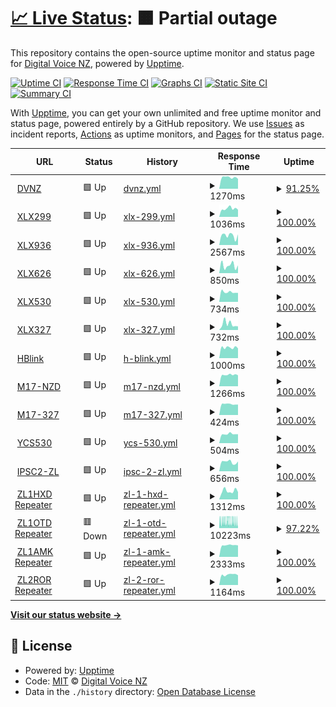 # [📈 Live Status](https://DigitalVoiceNZ.github.io/upptime): <!--live status--> **🟧 Partial outage**

This repository contains the open-source uptime monitor and status page for [Digital Voice NZ](https://dvnz.nz/), powered by [Upptime](https://github.com/upptime/upptime).

[![Uptime CI](https://github.com/DigitalVoiceNZ/upptime/workflows/Uptime%20CI/badge.svg)](https://github.com/DigitalVoiceNZ/upptime/actions?query=workflow%3A%22Uptime+CI%22)
[![Response Time CI](https://github.com/DigitalVoiceNZ/upptime/workflows/Response%20Time%20CI/badge.svg)](https://github.com/DigitalVoiceNZ/upptime/actions?query=workflow%3A%22Response+Time+CI%22)
[![Graphs CI](https://github.com/DigitalVoiceNZ/upptime/workflows/Graphs%20CI/badge.svg)](https://github.com/DigitalVoiceNZ/upptime/actions?query=workflow%3A%22Graphs+CI%22)
[![Static Site CI](https://github.com/DigitalVoiceNZ/upptime/workflows/Static%20Site%20CI/badge.svg)](https://github.com/DigitalVoiceNZ/upptime/actions?query=workflow%3A%22Static+Site+CI%22)
[![Summary CI](https://github.com/DigitalVoiceNZ/upptime/workflows/Summary%20CI/badge.svg)](https://github.com/DigitalVoiceNZ/upptime/actions?query=workflow%3A%22Summary+CI%22)

With [Upptime](https://upptime.js.org), you can get your own unlimited and free uptime monitor and status page, powered entirely by a GitHub repository. We use [Issues](https://github.com/DigitalVoiceNZ/upptime/issues) as incident reports, [Actions](https://github.com/DigitalVoiceNZ/upptime/actions) as uptime monitors, and [Pages](https://DigitalVoiceNZ.github.io/upptime) for the status page.

<!--start: status pages-->
<!-- This summary is generated by Upptime (https://github.com/upptime/upptime) -->
<!-- Do not edit this manually, your changes will be overwritten -->
<!-- prettier-ignore -->
| URL | Status | History | Response Time | Uptime |
| --- | ------ | ------- | ------------- | ------ |
| <img alt="" src="https://favicons.githubusercontent.com/dvnz.nz" height="13"> [DVNZ](https://dvnz.nz) | 🟩 Up | [dvnz.yml](https://github.com/DigitalVoiceNZ/upptime/commits/HEAD/history/dvnz.yml) | <details><summary><img alt="Response time graph" src="./graphs/dvnz/response-time-week.png" height="20"> 1270ms</summary><br><a href="https://status.dvnz.nz/history/dvnz"><img alt="Response time 1332" src="https://img.shields.io/endpoint?url=https%3A%2F%2Fraw.githubusercontent.com%2FDigitalVoiceNZ%2Fupptime%2FHEAD%2Fapi%2Fdvnz%2Fresponse-time.json"></a><br><a href="https://status.dvnz.nz/history/dvnz"><img alt="24-hour response time 1336" src="https://img.shields.io/endpoint?url=https%3A%2F%2Fraw.githubusercontent.com%2FDigitalVoiceNZ%2Fupptime%2FHEAD%2Fapi%2Fdvnz%2Fresponse-time-day.json"></a><br><a href="https://status.dvnz.nz/history/dvnz"><img alt="7-day response time 1270" src="https://img.shields.io/endpoint?url=https%3A%2F%2Fraw.githubusercontent.com%2FDigitalVoiceNZ%2Fupptime%2FHEAD%2Fapi%2Fdvnz%2Fresponse-time-week.json"></a><br><a href="https://status.dvnz.nz/history/dvnz"><img alt="30-day response time 1308" src="https://img.shields.io/endpoint?url=https%3A%2F%2Fraw.githubusercontent.com%2FDigitalVoiceNZ%2Fupptime%2FHEAD%2Fapi%2Fdvnz%2Fresponse-time-month.json"></a><br><a href="https://status.dvnz.nz/history/dvnz"><img alt="1-year response time 1317" src="https://img.shields.io/endpoint?url=https%3A%2F%2Fraw.githubusercontent.com%2FDigitalVoiceNZ%2Fupptime%2FHEAD%2Fapi%2Fdvnz%2Fresponse-time-year.json"></a></details> | <details><summary><a href="https://status.dvnz.nz/history/dvnz">91.25%</a></summary><a href="https://status.dvnz.nz/history/dvnz"><img alt="All-time uptime 93.51%" src="https://img.shields.io/endpoint?url=https%3A%2F%2Fraw.githubusercontent.com%2FDigitalVoiceNZ%2Fupptime%2FHEAD%2Fapi%2Fdvnz%2Fuptime.json"></a><br><a href="https://status.dvnz.nz/history/dvnz"><img alt="24-hour uptime 100.00%" src="https://img.shields.io/endpoint?url=https%3A%2F%2Fraw.githubusercontent.com%2FDigitalVoiceNZ%2Fupptime%2FHEAD%2Fapi%2Fdvnz%2Fuptime-day.json"></a><br><a href="https://status.dvnz.nz/history/dvnz"><img alt="7-day uptime 91.25%" src="https://img.shields.io/endpoint?url=https%3A%2F%2Fraw.githubusercontent.com%2FDigitalVoiceNZ%2Fupptime%2FHEAD%2Fapi%2Fdvnz%2Fuptime-week.json"></a><br><a href="https://status.dvnz.nz/history/dvnz"><img alt="30-day uptime 76.82%" src="https://img.shields.io/endpoint?url=https%3A%2F%2Fraw.githubusercontent.com%2FDigitalVoiceNZ%2Fupptime%2FHEAD%2Fapi%2Fdvnz%2Fuptime-month.json"></a><br><a href="https://status.dvnz.nz/history/dvnz"><img alt="1-year uptime 91.44%" src="https://img.shields.io/endpoint?url=https%3A%2F%2Fraw.githubusercontent.com%2FDigitalVoiceNZ%2Fupptime%2FHEAD%2Fapi%2Fdvnz%2Fuptime-year.json"></a></details>
| <img alt="" src="https://favicons.githubusercontent.com/xlx299.nz" height="13"> [XLX299](https://xlx299.nz) | 🟩 Up | [xlx-299.yml](https://github.com/DigitalVoiceNZ/upptime/commits/HEAD/history/xlx-299.yml) | <details><summary><img alt="Response time graph" src="./graphs/xlx-299/response-time-week.png" height="20"> 1036ms</summary><br><a href="https://status.dvnz.nz/history/xlx-299"><img alt="Response time 1785" src="https://img.shields.io/endpoint?url=https%3A%2F%2Fraw.githubusercontent.com%2FDigitalVoiceNZ%2Fupptime%2FHEAD%2Fapi%2Fxlx-299%2Fresponse-time.json"></a><br><a href="https://status.dvnz.nz/history/xlx-299"><img alt="24-hour response time 910" src="https://img.shields.io/endpoint?url=https%3A%2F%2Fraw.githubusercontent.com%2FDigitalVoiceNZ%2Fupptime%2FHEAD%2Fapi%2Fxlx-299%2Fresponse-time-day.json"></a><br><a href="https://status.dvnz.nz/history/xlx-299"><img alt="7-day response time 1036" src="https://img.shields.io/endpoint?url=https%3A%2F%2Fraw.githubusercontent.com%2FDigitalVoiceNZ%2Fupptime%2FHEAD%2Fapi%2Fxlx-299%2Fresponse-time-week.json"></a><br><a href="https://status.dvnz.nz/history/xlx-299"><img alt="30-day response time 1643" src="https://img.shields.io/endpoint?url=https%3A%2F%2Fraw.githubusercontent.com%2FDigitalVoiceNZ%2Fupptime%2FHEAD%2Fapi%2Fxlx-299%2Fresponse-time-month.json"></a><br><a href="https://status.dvnz.nz/history/xlx-299"><img alt="1-year response time 1750" src="https://img.shields.io/endpoint?url=https%3A%2F%2Fraw.githubusercontent.com%2FDigitalVoiceNZ%2Fupptime%2FHEAD%2Fapi%2Fxlx-299%2Fresponse-time-year.json"></a></details> | <details><summary><a href="https://status.dvnz.nz/history/xlx-299">100.00%</a></summary><a href="https://status.dvnz.nz/history/xlx-299"><img alt="All-time uptime 99.72%" src="https://img.shields.io/endpoint?url=https%3A%2F%2Fraw.githubusercontent.com%2FDigitalVoiceNZ%2Fupptime%2FHEAD%2Fapi%2Fxlx-299%2Fuptime.json"></a><br><a href="https://status.dvnz.nz/history/xlx-299"><img alt="24-hour uptime 100.00%" src="https://img.shields.io/endpoint?url=https%3A%2F%2Fraw.githubusercontent.com%2FDigitalVoiceNZ%2Fupptime%2FHEAD%2Fapi%2Fxlx-299%2Fuptime-day.json"></a><br><a href="https://status.dvnz.nz/history/xlx-299"><img alt="7-day uptime 100.00%" src="https://img.shields.io/endpoint?url=https%3A%2F%2Fraw.githubusercontent.com%2FDigitalVoiceNZ%2Fupptime%2FHEAD%2Fapi%2Fxlx-299%2Fuptime-week.json"></a><br><a href="https://status.dvnz.nz/history/xlx-299"><img alt="30-day uptime 100.00%" src="https://img.shields.io/endpoint?url=https%3A%2F%2Fraw.githubusercontent.com%2FDigitalVoiceNZ%2Fupptime%2FHEAD%2Fapi%2Fxlx-299%2Fuptime-month.json"></a><br><a href="https://status.dvnz.nz/history/xlx-299"><img alt="1-year uptime 99.79%" src="https://img.shields.io/endpoint?url=https%3A%2F%2Fraw.githubusercontent.com%2FDigitalVoiceNZ%2Fupptime%2FHEAD%2Fapi%2Fxlx-299%2Fuptime-year.json"></a></details>
| <img alt="" src="https://favicons.githubusercontent.com/xlx.dvnz.nz" height="13"> [XLX936](https://xlx.dvnz.nz) | 🟩 Up | [xlx-936.yml](https://github.com/DigitalVoiceNZ/upptime/commits/HEAD/history/xlx-936.yml) | <details><summary><img alt="Response time graph" src="./graphs/xlx-936/response-time-week.png" height="20"> 2567ms</summary><br><a href="https://status.dvnz.nz/history/xlx-936"><img alt="Response time 2104" src="https://img.shields.io/endpoint?url=https%3A%2F%2Fraw.githubusercontent.com%2FDigitalVoiceNZ%2Fupptime%2FHEAD%2Fapi%2Fxlx-936%2Fresponse-time.json"></a><br><a href="https://status.dvnz.nz/history/xlx-936"><img alt="24-hour response time 2792" src="https://img.shields.io/endpoint?url=https%3A%2F%2Fraw.githubusercontent.com%2FDigitalVoiceNZ%2Fupptime%2FHEAD%2Fapi%2Fxlx-936%2Fresponse-time-day.json"></a><br><a href="https://status.dvnz.nz/history/xlx-936"><img alt="7-day response time 2567" src="https://img.shields.io/endpoint?url=https%3A%2F%2Fraw.githubusercontent.com%2FDigitalVoiceNZ%2Fupptime%2FHEAD%2Fapi%2Fxlx-936%2Fresponse-time-week.json"></a><br><a href="https://status.dvnz.nz/history/xlx-936"><img alt="30-day response time 2051" src="https://img.shields.io/endpoint?url=https%3A%2F%2Fraw.githubusercontent.com%2FDigitalVoiceNZ%2Fupptime%2FHEAD%2Fapi%2Fxlx-936%2Fresponse-time-month.json"></a><br><a href="https://status.dvnz.nz/history/xlx-936"><img alt="1-year response time 1977" src="https://img.shields.io/endpoint?url=https%3A%2F%2Fraw.githubusercontent.com%2FDigitalVoiceNZ%2Fupptime%2FHEAD%2Fapi%2Fxlx-936%2Fresponse-time-year.json"></a></details> | <details><summary><a href="https://status.dvnz.nz/history/xlx-936">100.00%</a></summary><a href="https://status.dvnz.nz/history/xlx-936"><img alt="All-time uptime 99.66%" src="https://img.shields.io/endpoint?url=https%3A%2F%2Fraw.githubusercontent.com%2FDigitalVoiceNZ%2Fupptime%2FHEAD%2Fapi%2Fxlx-936%2Fuptime.json"></a><br><a href="https://status.dvnz.nz/history/xlx-936"><img alt="24-hour uptime 100.00%" src="https://img.shields.io/endpoint?url=https%3A%2F%2Fraw.githubusercontent.com%2FDigitalVoiceNZ%2Fupptime%2FHEAD%2Fapi%2Fxlx-936%2Fuptime-day.json"></a><br><a href="https://status.dvnz.nz/history/xlx-936"><img alt="7-day uptime 100.00%" src="https://img.shields.io/endpoint?url=https%3A%2F%2Fraw.githubusercontent.com%2FDigitalVoiceNZ%2Fupptime%2FHEAD%2Fapi%2Fxlx-936%2Fuptime-week.json"></a><br><a href="https://status.dvnz.nz/history/xlx-936"><img alt="30-day uptime 96.03%" src="https://img.shields.io/endpoint?url=https%3A%2F%2Fraw.githubusercontent.com%2FDigitalVoiceNZ%2Fupptime%2FHEAD%2Fapi%2Fxlx-936%2Fuptime-month.json"></a><br><a href="https://status.dvnz.nz/history/xlx-936"><img alt="1-year uptime 99.55%" src="https://img.shields.io/endpoint?url=https%3A%2F%2Fraw.githubusercontent.com%2FDigitalVoiceNZ%2Fupptime%2FHEAD%2Fapi%2Fxlx-936%2Fuptime-year.json"></a></details>
| <img alt="" src="https://favicons.githubusercontent.com/xlx626.onjapan.net" height="13"> [XLX626](https://xlx626.onjapan.net) | 🟩 Up | [xlx-626.yml](https://github.com/DigitalVoiceNZ/upptime/commits/HEAD/history/xlx-626.yml) | <details><summary><img alt="Response time graph" src="./graphs/xlx-626/response-time-week.png" height="20"> 850ms</summary><br><a href="https://status.dvnz.nz/history/xlx-626"><img alt="Response time 796" src="https://img.shields.io/endpoint?url=https%3A%2F%2Fraw.githubusercontent.com%2FDigitalVoiceNZ%2Fupptime%2FHEAD%2Fapi%2Fxlx-626%2Fresponse-time.json"></a><br><a href="https://status.dvnz.nz/history/xlx-626"><img alt="24-hour response time 821" src="https://img.shields.io/endpoint?url=https%3A%2F%2Fraw.githubusercontent.com%2FDigitalVoiceNZ%2Fupptime%2FHEAD%2Fapi%2Fxlx-626%2Fresponse-time-day.json"></a><br><a href="https://status.dvnz.nz/history/xlx-626"><img alt="7-day response time 850" src="https://img.shields.io/endpoint?url=https%3A%2F%2Fraw.githubusercontent.com%2FDigitalVoiceNZ%2Fupptime%2FHEAD%2Fapi%2Fxlx-626%2Fresponse-time-week.json"></a><br><a href="https://status.dvnz.nz/history/xlx-626"><img alt="30-day response time 1447" src="https://img.shields.io/endpoint?url=https%3A%2F%2Fraw.githubusercontent.com%2FDigitalVoiceNZ%2Fupptime%2FHEAD%2Fapi%2Fxlx-626%2Fresponse-time-month.json"></a><br><a href="https://status.dvnz.nz/history/xlx-626"><img alt="1-year response time 749" src="https://img.shields.io/endpoint?url=https%3A%2F%2Fraw.githubusercontent.com%2FDigitalVoiceNZ%2Fupptime%2FHEAD%2Fapi%2Fxlx-626%2Fresponse-time-year.json"></a></details> | <details><summary><a href="https://status.dvnz.nz/history/xlx-626">100.00%</a></summary><a href="https://status.dvnz.nz/history/xlx-626"><img alt="All-time uptime 99.95%" src="https://img.shields.io/endpoint?url=https%3A%2F%2Fraw.githubusercontent.com%2FDigitalVoiceNZ%2Fupptime%2FHEAD%2Fapi%2Fxlx-626%2Fuptime.json"></a><br><a href="https://status.dvnz.nz/history/xlx-626"><img alt="24-hour uptime 100.00%" src="https://img.shields.io/endpoint?url=https%3A%2F%2Fraw.githubusercontent.com%2FDigitalVoiceNZ%2Fupptime%2FHEAD%2Fapi%2Fxlx-626%2Fuptime-day.json"></a><br><a href="https://status.dvnz.nz/history/xlx-626"><img alt="7-day uptime 100.00%" src="https://img.shields.io/endpoint?url=https%3A%2F%2Fraw.githubusercontent.com%2FDigitalVoiceNZ%2Fupptime%2FHEAD%2Fapi%2Fxlx-626%2Fuptime-week.json"></a><br><a href="https://status.dvnz.nz/history/xlx-626"><img alt="30-day uptime 100.00%" src="https://img.shields.io/endpoint?url=https%3A%2F%2Fraw.githubusercontent.com%2FDigitalVoiceNZ%2Fupptime%2FHEAD%2Fapi%2Fxlx-626%2Fuptime-month.json"></a><br><a href="https://status.dvnz.nz/history/xlx-626"><img alt="1-year uptime 99.93%" src="https://img.shields.io/endpoint?url=https%3A%2F%2Fraw.githubusercontent.com%2FDigitalVoiceNZ%2Fupptime%2FHEAD%2Fapi%2Fxlx-626%2Fuptime-year.json"></a></details>
| <img alt="" src="https://favicons.githubusercontent.com/119.224.19.178" height="13"> [XLX530](http://119.224.19.178:84/) | 🟩 Up | [xlx-530.yml](https://github.com/DigitalVoiceNZ/upptime/commits/HEAD/history/xlx-530.yml) | <details><summary><img alt="Response time graph" src="./graphs/xlx-530/response-time-week.png" height="20"> 734ms</summary><br><a href="https://status.dvnz.nz/history/xlx-530"><img alt="Response time 866" src="https://img.shields.io/endpoint?url=https%3A%2F%2Fraw.githubusercontent.com%2FDigitalVoiceNZ%2Fupptime%2FHEAD%2Fapi%2Fxlx-530%2Fresponse-time.json"></a><br><a href="https://status.dvnz.nz/history/xlx-530"><img alt="24-hour response time 709" src="https://img.shields.io/endpoint?url=https%3A%2F%2Fraw.githubusercontent.com%2FDigitalVoiceNZ%2Fupptime%2FHEAD%2Fapi%2Fxlx-530%2Fresponse-time-day.json"></a><br><a href="https://status.dvnz.nz/history/xlx-530"><img alt="7-day response time 734" src="https://img.shields.io/endpoint?url=https%3A%2F%2Fraw.githubusercontent.com%2FDigitalVoiceNZ%2Fupptime%2FHEAD%2Fapi%2Fxlx-530%2Fresponse-time-week.json"></a><br><a href="https://status.dvnz.nz/history/xlx-530"><img alt="30-day response time 777" src="https://img.shields.io/endpoint?url=https%3A%2F%2Fraw.githubusercontent.com%2FDigitalVoiceNZ%2Fupptime%2FHEAD%2Fapi%2Fxlx-530%2Fresponse-time-month.json"></a><br><a href="https://status.dvnz.nz/history/xlx-530"><img alt="1-year response time 841" src="https://img.shields.io/endpoint?url=https%3A%2F%2Fraw.githubusercontent.com%2FDigitalVoiceNZ%2Fupptime%2FHEAD%2Fapi%2Fxlx-530%2Fresponse-time-year.json"></a></details> | <details><summary><a href="https://status.dvnz.nz/history/xlx-530">100.00%</a></summary><a href="https://status.dvnz.nz/history/xlx-530"><img alt="All-time uptime 88.43%" src="https://img.shields.io/endpoint?url=https%3A%2F%2Fraw.githubusercontent.com%2FDigitalVoiceNZ%2Fupptime%2FHEAD%2Fapi%2Fxlx-530%2Fuptime.json"></a><br><a href="https://status.dvnz.nz/history/xlx-530"><img alt="24-hour uptime 100.00%" src="https://img.shields.io/endpoint?url=https%3A%2F%2Fraw.githubusercontent.com%2FDigitalVoiceNZ%2Fupptime%2FHEAD%2Fapi%2Fxlx-530%2Fuptime-day.json"></a><br><a href="https://status.dvnz.nz/history/xlx-530"><img alt="7-day uptime 100.00%" src="https://img.shields.io/endpoint?url=https%3A%2F%2Fraw.githubusercontent.com%2FDigitalVoiceNZ%2Fupptime%2FHEAD%2Fapi%2Fxlx-530%2Fuptime-week.json"></a><br><a href="https://status.dvnz.nz/history/xlx-530"><img alt="30-day uptime 100.00%" src="https://img.shields.io/endpoint?url=https%3A%2F%2Fraw.githubusercontent.com%2FDigitalVoiceNZ%2Fupptime%2FHEAD%2Fapi%2Fxlx-530%2Fuptime-month.json"></a><br><a href="https://status.dvnz.nz/history/xlx-530"><img alt="1-year uptime 84.82%" src="https://img.shields.io/endpoint?url=https%3A%2F%2Fraw.githubusercontent.com%2FDigitalVoiceNZ%2Fupptime%2FHEAD%2Fapi%2Fxlx-530%2Fuptime-year.json"></a></details>
| <img alt="" src="https://favicons.githubusercontent.com/xlx327.from-ak.com" height="13"> [XLX327](https://xlx327.from-ak.com) | 🟩 Up | [xlx-327.yml](https://github.com/DigitalVoiceNZ/upptime/commits/HEAD/history/xlx-327.yml) | <details><summary><img alt="Response time graph" src="./graphs/xlx-327/response-time-week.png" height="20"> 732ms</summary><br><a href="https://status.dvnz.nz/history/xlx-327"><img alt="Response time 444" src="https://img.shields.io/endpoint?url=https%3A%2F%2Fraw.githubusercontent.com%2FDigitalVoiceNZ%2Fupptime%2FHEAD%2Fapi%2Fxlx-327%2Fresponse-time.json"></a><br><a href="https://status.dvnz.nz/history/xlx-327"><img alt="24-hour response time 447" src="https://img.shields.io/endpoint?url=https%3A%2F%2Fraw.githubusercontent.com%2FDigitalVoiceNZ%2Fupptime%2FHEAD%2Fapi%2Fxlx-327%2Fresponse-time-day.json"></a><br><a href="https://status.dvnz.nz/history/xlx-327"><img alt="7-day response time 732" src="https://img.shields.io/endpoint?url=https%3A%2F%2Fraw.githubusercontent.com%2FDigitalVoiceNZ%2Fupptime%2FHEAD%2Fapi%2Fxlx-327%2Fresponse-time-week.json"></a><br><a href="https://status.dvnz.nz/history/xlx-327"><img alt="30-day response time 575" src="https://img.shields.io/endpoint?url=https%3A%2F%2Fraw.githubusercontent.com%2FDigitalVoiceNZ%2Fupptime%2FHEAD%2Fapi%2Fxlx-327%2Fresponse-time-month.json"></a><br><a href="https://status.dvnz.nz/history/xlx-327"><img alt="1-year response time 410" src="https://img.shields.io/endpoint?url=https%3A%2F%2Fraw.githubusercontent.com%2FDigitalVoiceNZ%2Fupptime%2FHEAD%2Fapi%2Fxlx-327%2Fresponse-time-year.json"></a></details> | <details><summary><a href="https://status.dvnz.nz/history/xlx-327">100.00%</a></summary><a href="https://status.dvnz.nz/history/xlx-327"><img alt="All-time uptime 99.99%" src="https://img.shields.io/endpoint?url=https%3A%2F%2Fraw.githubusercontent.com%2FDigitalVoiceNZ%2Fupptime%2FHEAD%2Fapi%2Fxlx-327%2Fuptime.json"></a><br><a href="https://status.dvnz.nz/history/xlx-327"><img alt="24-hour uptime 100.00%" src="https://img.shields.io/endpoint?url=https%3A%2F%2Fraw.githubusercontent.com%2FDigitalVoiceNZ%2Fupptime%2FHEAD%2Fapi%2Fxlx-327%2Fuptime-day.json"></a><br><a href="https://status.dvnz.nz/history/xlx-327"><img alt="7-day uptime 100.00%" src="https://img.shields.io/endpoint?url=https%3A%2F%2Fraw.githubusercontent.com%2FDigitalVoiceNZ%2Fupptime%2FHEAD%2Fapi%2Fxlx-327%2Fuptime-week.json"></a><br><a href="https://status.dvnz.nz/history/xlx-327"><img alt="30-day uptime 100.00%" src="https://img.shields.io/endpoint?url=https%3A%2F%2Fraw.githubusercontent.com%2FDigitalVoiceNZ%2Fupptime%2FHEAD%2Fapi%2Fxlx-327%2Fuptime-month.json"></a><br><a href="https://status.dvnz.nz/history/xlx-327"><img alt="1-year uptime 99.99%" src="https://img.shields.io/endpoint?url=https%3A%2F%2Fraw.githubusercontent.com%2FDigitalVoiceNZ%2Fupptime%2FHEAD%2Fapi%2Fxlx-327%2Fuptime-year.json"></a></details>
| <img alt="" src="https://favicons.githubusercontent.com/hblink.dvnz.nz" height="13"> [HBlink](http://hblink.dvnz.nz) | 🟩 Up | [h-blink.yml](https://github.com/DigitalVoiceNZ/upptime/commits/HEAD/history/h-blink.yml) | <details><summary><img alt="Response time graph" src="./graphs/h-blink/response-time-week.png" height="20"> 1000ms</summary><br><a href="https://status.dvnz.nz/history/h-blink"><img alt="Response time 1042" src="https://img.shields.io/endpoint?url=https%3A%2F%2Fraw.githubusercontent.com%2FDigitalVoiceNZ%2Fupptime%2FHEAD%2Fapi%2Fh-blink%2Fresponse-time.json"></a><br><a href="https://status.dvnz.nz/history/h-blink"><img alt="24-hour response time 1123" src="https://img.shields.io/endpoint?url=https%3A%2F%2Fraw.githubusercontent.com%2FDigitalVoiceNZ%2Fupptime%2FHEAD%2Fapi%2Fh-blink%2Fresponse-time-day.json"></a><br><a href="https://status.dvnz.nz/history/h-blink"><img alt="7-day response time 1000" src="https://img.shields.io/endpoint?url=https%3A%2F%2Fraw.githubusercontent.com%2FDigitalVoiceNZ%2Fupptime%2FHEAD%2Fapi%2Fh-blink%2Fresponse-time-week.json"></a><br><a href="https://status.dvnz.nz/history/h-blink"><img alt="30-day response time 1044" src="https://img.shields.io/endpoint?url=https%3A%2F%2Fraw.githubusercontent.com%2FDigitalVoiceNZ%2Fupptime%2FHEAD%2Fapi%2Fh-blink%2Fresponse-time-month.json"></a><br><a href="https://status.dvnz.nz/history/h-blink"><img alt="1-year response time 1168" src="https://img.shields.io/endpoint?url=https%3A%2F%2Fraw.githubusercontent.com%2FDigitalVoiceNZ%2Fupptime%2FHEAD%2Fapi%2Fh-blink%2Fresponse-time-year.json"></a></details> | <details><summary><a href="https://status.dvnz.nz/history/h-blink">100.00%</a></summary><a href="https://status.dvnz.nz/history/h-blink"><img alt="All-time uptime 99.98%" src="https://img.shields.io/endpoint?url=https%3A%2F%2Fraw.githubusercontent.com%2FDigitalVoiceNZ%2Fupptime%2FHEAD%2Fapi%2Fh-blink%2Fuptime.json"></a><br><a href="https://status.dvnz.nz/history/h-blink"><img alt="24-hour uptime 100.00%" src="https://img.shields.io/endpoint?url=https%3A%2F%2Fraw.githubusercontent.com%2FDigitalVoiceNZ%2Fupptime%2FHEAD%2Fapi%2Fh-blink%2Fuptime-day.json"></a><br><a href="https://status.dvnz.nz/history/h-blink"><img alt="7-day uptime 100.00%" src="https://img.shields.io/endpoint?url=https%3A%2F%2Fraw.githubusercontent.com%2FDigitalVoiceNZ%2Fupptime%2FHEAD%2Fapi%2Fh-blink%2Fuptime-week.json"></a><br><a href="https://status.dvnz.nz/history/h-blink"><img alt="30-day uptime 100.00%" src="https://img.shields.io/endpoint?url=https%3A%2F%2Fraw.githubusercontent.com%2FDigitalVoiceNZ%2Fupptime%2FHEAD%2Fapi%2Fh-blink%2Fuptime-month.json"></a><br><a href="https://status.dvnz.nz/history/h-blink"><img alt="1-year uptime 99.98%" src="https://img.shields.io/endpoint?url=https%3A%2F%2Fraw.githubusercontent.com%2FDigitalVoiceNZ%2Fupptime%2FHEAD%2Fapi%2Fh-blink%2Fuptime-year.json"></a></details>
| <img alt="" src="https://favicons.githubusercontent.com/m17-nzd.m1m0n.net" height="13"> [M17-NZD](https://m17-nzd.m1m0n.net/) | 🟩 Up | [m17-nzd.yml](https://github.com/DigitalVoiceNZ/upptime/commits/HEAD/history/m17-nzd.yml) | <details><summary><img alt="Response time graph" src="./graphs/m17-nzd/response-time-week.png" height="20"> 1266ms</summary><br><a href="https://status.dvnz.nz/history/m17-nzd"><img alt="Response time 1319" src="https://img.shields.io/endpoint?url=https%3A%2F%2Fraw.githubusercontent.com%2FDigitalVoiceNZ%2Fupptime%2FHEAD%2Fapi%2Fm17-nzd%2Fresponse-time.json"></a><br><a href="https://status.dvnz.nz/history/m17-nzd"><img alt="24-hour response time 1271" src="https://img.shields.io/endpoint?url=https%3A%2F%2Fraw.githubusercontent.com%2FDigitalVoiceNZ%2Fupptime%2FHEAD%2Fapi%2Fm17-nzd%2Fresponse-time-day.json"></a><br><a href="https://status.dvnz.nz/history/m17-nzd"><img alt="7-day response time 1266" src="https://img.shields.io/endpoint?url=https%3A%2F%2Fraw.githubusercontent.com%2FDigitalVoiceNZ%2Fupptime%2FHEAD%2Fapi%2Fm17-nzd%2Fresponse-time-week.json"></a><br><a href="https://status.dvnz.nz/history/m17-nzd"><img alt="30-day response time 1305" src="https://img.shields.io/endpoint?url=https%3A%2F%2Fraw.githubusercontent.com%2FDigitalVoiceNZ%2Fupptime%2FHEAD%2Fapi%2Fm17-nzd%2Fresponse-time-month.json"></a><br><a href="https://status.dvnz.nz/history/m17-nzd"><img alt="1-year response time 1331" src="https://img.shields.io/endpoint?url=https%3A%2F%2Fraw.githubusercontent.com%2FDigitalVoiceNZ%2Fupptime%2FHEAD%2Fapi%2Fm17-nzd%2Fresponse-time-year.json"></a></details> | <details><summary><a href="https://status.dvnz.nz/history/m17-nzd">100.00%</a></summary><a href="https://status.dvnz.nz/history/m17-nzd"><img alt="All-time uptime 93.39%" src="https://img.shields.io/endpoint?url=https%3A%2F%2Fraw.githubusercontent.com%2FDigitalVoiceNZ%2Fupptime%2FHEAD%2Fapi%2Fm17-nzd%2Fuptime.json"></a><br><a href="https://status.dvnz.nz/history/m17-nzd"><img alt="24-hour uptime 100.00%" src="https://img.shields.io/endpoint?url=https%3A%2F%2Fraw.githubusercontent.com%2FDigitalVoiceNZ%2Fupptime%2FHEAD%2Fapi%2Fm17-nzd%2Fuptime-day.json"></a><br><a href="https://status.dvnz.nz/history/m17-nzd"><img alt="7-day uptime 100.00%" src="https://img.shields.io/endpoint?url=https%3A%2F%2Fraw.githubusercontent.com%2FDigitalVoiceNZ%2Fupptime%2FHEAD%2Fapi%2Fm17-nzd%2Fuptime-week.json"></a><br><a href="https://status.dvnz.nz/history/m17-nzd"><img alt="30-day uptime 78.28%" src="https://img.shields.io/endpoint?url=https%3A%2F%2Fraw.githubusercontent.com%2FDigitalVoiceNZ%2Fupptime%2FHEAD%2Fapi%2Fm17-nzd%2Fuptime-month.json"></a><br><a href="https://status.dvnz.nz/history/m17-nzd"><img alt="1-year uptime 94.47%" src="https://img.shields.io/endpoint?url=https%3A%2F%2Fraw.githubusercontent.com%2FDigitalVoiceNZ%2Fupptime%2FHEAD%2Fapi%2Fm17-nzd%2Fuptime-year.json"></a></details>
| <img alt="" src="https://favicons.githubusercontent.com/m17-327.from-ak.com" height="13"> [M17-327](https://m17-327.from-ak.com) | 🟩 Up | [m17-327.yml](https://github.com/DigitalVoiceNZ/upptime/commits/HEAD/history/m17-327.yml) | <details><summary><img alt="Response time graph" src="./graphs/m17-327/response-time-week.png" height="20"> 424ms</summary><br><a href="https://status.dvnz.nz/history/m17-327"><img alt="Response time 256" src="https://img.shields.io/endpoint?url=https%3A%2F%2Fraw.githubusercontent.com%2FDigitalVoiceNZ%2Fupptime%2FHEAD%2Fapi%2Fm17-327%2Fresponse-time.json"></a><br><a href="https://status.dvnz.nz/history/m17-327"><img alt="24-hour response time 403" src="https://img.shields.io/endpoint?url=https%3A%2F%2Fraw.githubusercontent.com%2FDigitalVoiceNZ%2Fupptime%2FHEAD%2Fapi%2Fm17-327%2Fresponse-time-day.json"></a><br><a href="https://status.dvnz.nz/history/m17-327"><img alt="7-day response time 424" src="https://img.shields.io/endpoint?url=https%3A%2F%2Fraw.githubusercontent.com%2FDigitalVoiceNZ%2Fupptime%2FHEAD%2Fapi%2Fm17-327%2Fresponse-time-week.json"></a><br><a href="https://status.dvnz.nz/history/m17-327"><img alt="30-day response time 442" src="https://img.shields.io/endpoint?url=https%3A%2F%2Fraw.githubusercontent.com%2FDigitalVoiceNZ%2Fupptime%2FHEAD%2Fapi%2Fm17-327%2Fresponse-time-month.json"></a><br><a href="https://status.dvnz.nz/history/m17-327"><img alt="1-year response time 245" src="https://img.shields.io/endpoint?url=https%3A%2F%2Fraw.githubusercontent.com%2FDigitalVoiceNZ%2Fupptime%2FHEAD%2Fapi%2Fm17-327%2Fresponse-time-year.json"></a></details> | <details><summary><a href="https://status.dvnz.nz/history/m17-327">100.00%</a></summary><a href="https://status.dvnz.nz/history/m17-327"><img alt="All-time uptime 99.99%" src="https://img.shields.io/endpoint?url=https%3A%2F%2Fraw.githubusercontent.com%2FDigitalVoiceNZ%2Fupptime%2FHEAD%2Fapi%2Fm17-327%2Fuptime.json"></a><br><a href="https://status.dvnz.nz/history/m17-327"><img alt="24-hour uptime 100.00%" src="https://img.shields.io/endpoint?url=https%3A%2F%2Fraw.githubusercontent.com%2FDigitalVoiceNZ%2Fupptime%2FHEAD%2Fapi%2Fm17-327%2Fuptime-day.json"></a><br><a href="https://status.dvnz.nz/history/m17-327"><img alt="7-day uptime 100.00%" src="https://img.shields.io/endpoint?url=https%3A%2F%2Fraw.githubusercontent.com%2FDigitalVoiceNZ%2Fupptime%2FHEAD%2Fapi%2Fm17-327%2Fuptime-week.json"></a><br><a href="https://status.dvnz.nz/history/m17-327"><img alt="30-day uptime 100.00%" src="https://img.shields.io/endpoint?url=https%3A%2F%2Fraw.githubusercontent.com%2FDigitalVoiceNZ%2Fupptime%2FHEAD%2Fapi%2Fm17-327%2Fuptime-month.json"></a><br><a href="https://status.dvnz.nz/history/m17-327"><img alt="1-year uptime 99.99%" src="https://img.shields.io/endpoint?url=https%3A%2F%2Fraw.githubusercontent.com%2FDigitalVoiceNZ%2Fupptime%2FHEAD%2Fapi%2Fm17-327%2Fuptime-year.json"></a></details>
| <img alt="" src="https://favicons.githubusercontent.com/ycs530.xreflector.net" height="13"> [YCS530](http://ycs530.xreflector.net/ycs) | 🟩 Up | [ycs-530.yml](https://github.com/DigitalVoiceNZ/upptime/commits/HEAD/history/ycs-530.yml) | <details><summary><img alt="Response time graph" src="./graphs/ycs-530/response-time-week.png" height="20"> 504ms</summary><br><a href="https://status.dvnz.nz/history/ycs-530"><img alt="Response time 600" src="https://img.shields.io/endpoint?url=https%3A%2F%2Fraw.githubusercontent.com%2FDigitalVoiceNZ%2Fupptime%2FHEAD%2Fapi%2Fycs-530%2Fresponse-time.json"></a><br><a href="https://status.dvnz.nz/history/ycs-530"><img alt="24-hour response time 502" src="https://img.shields.io/endpoint?url=https%3A%2F%2Fraw.githubusercontent.com%2FDigitalVoiceNZ%2Fupptime%2FHEAD%2Fapi%2Fycs-530%2Fresponse-time-day.json"></a><br><a href="https://status.dvnz.nz/history/ycs-530"><img alt="7-day response time 504" src="https://img.shields.io/endpoint?url=https%3A%2F%2Fraw.githubusercontent.com%2FDigitalVoiceNZ%2Fupptime%2FHEAD%2Fapi%2Fycs-530%2Fresponse-time-week.json"></a><br><a href="https://status.dvnz.nz/history/ycs-530"><img alt="30-day response time 526" src="https://img.shields.io/endpoint?url=https%3A%2F%2Fraw.githubusercontent.com%2FDigitalVoiceNZ%2Fupptime%2FHEAD%2Fapi%2Fycs-530%2Fresponse-time-month.json"></a><br><a href="https://status.dvnz.nz/history/ycs-530"><img alt="1-year response time 567" src="https://img.shields.io/endpoint?url=https%3A%2F%2Fraw.githubusercontent.com%2FDigitalVoiceNZ%2Fupptime%2FHEAD%2Fapi%2Fycs-530%2Fresponse-time-year.json"></a></details> | <details><summary><a href="https://status.dvnz.nz/history/ycs-530">100.00%</a></summary><a href="https://status.dvnz.nz/history/ycs-530"><img alt="All-time uptime 99.99%" src="https://img.shields.io/endpoint?url=https%3A%2F%2Fraw.githubusercontent.com%2FDigitalVoiceNZ%2Fupptime%2FHEAD%2Fapi%2Fycs-530%2Fuptime.json"></a><br><a href="https://status.dvnz.nz/history/ycs-530"><img alt="24-hour uptime 100.00%" src="https://img.shields.io/endpoint?url=https%3A%2F%2Fraw.githubusercontent.com%2FDigitalVoiceNZ%2Fupptime%2FHEAD%2Fapi%2Fycs-530%2Fuptime-day.json"></a><br><a href="https://status.dvnz.nz/history/ycs-530"><img alt="7-day uptime 100.00%" src="https://img.shields.io/endpoint?url=https%3A%2F%2Fraw.githubusercontent.com%2FDigitalVoiceNZ%2Fupptime%2FHEAD%2Fapi%2Fycs-530%2Fuptime-week.json"></a><br><a href="https://status.dvnz.nz/history/ycs-530"><img alt="30-day uptime 100.00%" src="https://img.shields.io/endpoint?url=https%3A%2F%2Fraw.githubusercontent.com%2FDigitalVoiceNZ%2Fupptime%2FHEAD%2Fapi%2Fycs-530%2Fuptime-month.json"></a><br><a href="https://status.dvnz.nz/history/ycs-530"><img alt="1-year uptime 99.99%" src="https://img.shields.io/endpoint?url=https%3A%2F%2Fraw.githubusercontent.com%2FDigitalVoiceNZ%2Fupptime%2FHEAD%2Fapi%2Fycs-530%2Fuptime-year.json"></a></details>
| <img alt="" src="https://favicons.githubusercontent.com/dmrplus.arec.info" height="13"> [IPSC2-ZL](http://dmrplus.arec.info/ipsc) | 🟩 Up | [ipsc-2-zl.yml](https://github.com/DigitalVoiceNZ/upptime/commits/HEAD/history/ipsc-2-zl.yml) | <details><summary><img alt="Response time graph" src="./graphs/ipsc-2-zl/response-time-week.png" height="20"> 656ms</summary><br><a href="https://status.dvnz.nz/history/ipsc-2-zl"><img alt="Response time 707" src="https://img.shields.io/endpoint?url=https%3A%2F%2Fraw.githubusercontent.com%2FDigitalVoiceNZ%2Fupptime%2FHEAD%2Fapi%2Fipsc-2-zl%2Fresponse-time.json"></a><br><a href="https://status.dvnz.nz/history/ipsc-2-zl"><img alt="24-hour response time 699" src="https://img.shields.io/endpoint?url=https%3A%2F%2Fraw.githubusercontent.com%2FDigitalVoiceNZ%2Fupptime%2FHEAD%2Fapi%2Fipsc-2-zl%2Fresponse-time-day.json"></a><br><a href="https://status.dvnz.nz/history/ipsc-2-zl"><img alt="7-day response time 656" src="https://img.shields.io/endpoint?url=https%3A%2F%2Fraw.githubusercontent.com%2FDigitalVoiceNZ%2Fupptime%2FHEAD%2Fapi%2Fipsc-2-zl%2Fresponse-time-week.json"></a><br><a href="https://status.dvnz.nz/history/ipsc-2-zl"><img alt="30-day response time 669" src="https://img.shields.io/endpoint?url=https%3A%2F%2Fraw.githubusercontent.com%2FDigitalVoiceNZ%2Fupptime%2FHEAD%2Fapi%2Fipsc-2-zl%2Fresponse-time-month.json"></a><br><a href="https://status.dvnz.nz/history/ipsc-2-zl"><img alt="1-year response time 690" src="https://img.shields.io/endpoint?url=https%3A%2F%2Fraw.githubusercontent.com%2FDigitalVoiceNZ%2Fupptime%2FHEAD%2Fapi%2Fipsc-2-zl%2Fresponse-time-year.json"></a></details> | <details><summary><a href="https://status.dvnz.nz/history/ipsc-2-zl">100.00%</a></summary><a href="https://status.dvnz.nz/history/ipsc-2-zl"><img alt="All-time uptime 99.87%" src="https://img.shields.io/endpoint?url=https%3A%2F%2Fraw.githubusercontent.com%2FDigitalVoiceNZ%2Fupptime%2FHEAD%2Fapi%2Fipsc-2-zl%2Fuptime.json"></a><br><a href="https://status.dvnz.nz/history/ipsc-2-zl"><img alt="24-hour uptime 100.00%" src="https://img.shields.io/endpoint?url=https%3A%2F%2Fraw.githubusercontent.com%2FDigitalVoiceNZ%2Fupptime%2FHEAD%2Fapi%2Fipsc-2-zl%2Fuptime-day.json"></a><br><a href="https://status.dvnz.nz/history/ipsc-2-zl"><img alt="7-day uptime 100.00%" src="https://img.shields.io/endpoint?url=https%3A%2F%2Fraw.githubusercontent.com%2FDigitalVoiceNZ%2Fupptime%2FHEAD%2Fapi%2Fipsc-2-zl%2Fuptime-week.json"></a><br><a href="https://status.dvnz.nz/history/ipsc-2-zl"><img alt="30-day uptime 100.00%" src="https://img.shields.io/endpoint?url=https%3A%2F%2Fraw.githubusercontent.com%2FDigitalVoiceNZ%2Fupptime%2FHEAD%2Fapi%2Fipsc-2-zl%2Fuptime-month.json"></a><br><a href="https://status.dvnz.nz/history/ipsc-2-zl"><img alt="1-year uptime 99.83%" src="https://img.shields.io/endpoint?url=https%3A%2F%2Fraw.githubusercontent.com%2FDigitalVoiceNZ%2Fupptime%2FHEAD%2Fapi%2Fipsc-2-zl%2Fuptime-year.json"></a></details>
| <img alt="" src="https://favicons.githubusercontent.com/www.zl1hxd.duckdns.org" height="13"> [ZL1HXD Repeater](http://www.zl1hxd.duckdns.org:82) | 🟩 Up | [zl-1-hxd-repeater.yml](https://github.com/DigitalVoiceNZ/upptime/commits/HEAD/history/zl-1-hxd-repeater.yml) | <details><summary><img alt="Response time graph" src="./graphs/zl-1-hxd-repeater/response-time-week.png" height="20"> 1312ms</summary><br><a href="https://status.dvnz.nz/history/zl-1-hxd-repeater"><img alt="Response time 1689" src="https://img.shields.io/endpoint?url=https%3A%2F%2Fraw.githubusercontent.com%2FDigitalVoiceNZ%2Fupptime%2FHEAD%2Fapi%2Fzl-1-hxd-repeater%2Fresponse-time.json"></a><br><a href="https://status.dvnz.nz/history/zl-1-hxd-repeater"><img alt="24-hour response time 1059" src="https://img.shields.io/endpoint?url=https%3A%2F%2Fraw.githubusercontent.com%2FDigitalVoiceNZ%2Fupptime%2FHEAD%2Fapi%2Fzl-1-hxd-repeater%2Fresponse-time-day.json"></a><br><a href="https://status.dvnz.nz/history/zl-1-hxd-repeater"><img alt="7-day response time 1312" src="https://img.shields.io/endpoint?url=https%3A%2F%2Fraw.githubusercontent.com%2FDigitalVoiceNZ%2Fupptime%2FHEAD%2Fapi%2Fzl-1-hxd-repeater%2Fresponse-time-week.json"></a><br><a href="https://status.dvnz.nz/history/zl-1-hxd-repeater"><img alt="30-day response time 1117" src="https://img.shields.io/endpoint?url=https%3A%2F%2Fraw.githubusercontent.com%2FDigitalVoiceNZ%2Fupptime%2FHEAD%2Fapi%2Fzl-1-hxd-repeater%2Fresponse-time-month.json"></a><br><a href="https://status.dvnz.nz/history/zl-1-hxd-repeater"><img alt="1-year response time 1328" src="https://img.shields.io/endpoint?url=https%3A%2F%2Fraw.githubusercontent.com%2FDigitalVoiceNZ%2Fupptime%2FHEAD%2Fapi%2Fzl-1-hxd-repeater%2Fresponse-time-year.json"></a></details> | <details><summary><a href="https://status.dvnz.nz/history/zl-1-hxd-repeater">100.00%</a></summary><a href="https://status.dvnz.nz/history/zl-1-hxd-repeater"><img alt="All-time uptime 89.23%" src="https://img.shields.io/endpoint?url=https%3A%2F%2Fraw.githubusercontent.com%2FDigitalVoiceNZ%2Fupptime%2FHEAD%2Fapi%2Fzl-1-hxd-repeater%2Fuptime.json"></a><br><a href="https://status.dvnz.nz/history/zl-1-hxd-repeater"><img alt="24-hour uptime 100.00%" src="https://img.shields.io/endpoint?url=https%3A%2F%2Fraw.githubusercontent.com%2FDigitalVoiceNZ%2Fupptime%2FHEAD%2Fapi%2Fzl-1-hxd-repeater%2Fuptime-day.json"></a><br><a href="https://status.dvnz.nz/history/zl-1-hxd-repeater"><img alt="7-day uptime 100.00%" src="https://img.shields.io/endpoint?url=https%3A%2F%2Fraw.githubusercontent.com%2FDigitalVoiceNZ%2Fupptime%2FHEAD%2Fapi%2Fzl-1-hxd-repeater%2Fuptime-week.json"></a><br><a href="https://status.dvnz.nz/history/zl-1-hxd-repeater"><img alt="30-day uptime 98.79%" src="https://img.shields.io/endpoint?url=https%3A%2F%2Fraw.githubusercontent.com%2FDigitalVoiceNZ%2Fupptime%2FHEAD%2Fapi%2Fzl-1-hxd-repeater%2Fuptime-month.json"></a><br><a href="https://status.dvnz.nz/history/zl-1-hxd-repeater"><img alt="1-year uptime 85.87%" src="https://img.shields.io/endpoint?url=https%3A%2F%2Fraw.githubusercontent.com%2FDigitalVoiceNZ%2Fupptime%2FHEAD%2Fapi%2Fzl-1-hxd-repeater%2Fuptime-year.json"></a></details>
| <img alt="" src="https://favicons.githubusercontent.com/zl1otd.dvnz.nz" height="13"> [ZL1OTD Repeater](https://zl1otd.dvnz.nz) | 🟥 Down | [zl-1-otd-repeater.yml](https://github.com/DigitalVoiceNZ/upptime/commits/HEAD/history/zl-1-otd-repeater.yml) | <details><summary><img alt="Response time graph" src="./graphs/zl-1-otd-repeater/response-time-week.png" height="20"> 10223ms</summary><br><a href="https://status.dvnz.nz/history/zl-1-otd-repeater"><img alt="Response time 10147" src="https://img.shields.io/endpoint?url=https%3A%2F%2Fraw.githubusercontent.com%2FDigitalVoiceNZ%2Fupptime%2FHEAD%2Fapi%2Fzl-1-otd-repeater%2Fresponse-time.json"></a><br><a href="https://status.dvnz.nz/history/zl-1-otd-repeater"><img alt="24-hour response time 11144" src="https://img.shields.io/endpoint?url=https%3A%2F%2Fraw.githubusercontent.com%2FDigitalVoiceNZ%2Fupptime%2FHEAD%2Fapi%2Fzl-1-otd-repeater%2Fresponse-time-day.json"></a><br><a href="https://status.dvnz.nz/history/zl-1-otd-repeater"><img alt="7-day response time 10223" src="https://img.shields.io/endpoint?url=https%3A%2F%2Fraw.githubusercontent.com%2FDigitalVoiceNZ%2Fupptime%2FHEAD%2Fapi%2Fzl-1-otd-repeater%2Fresponse-time-week.json"></a><br><a href="https://status.dvnz.nz/history/zl-1-otd-repeater"><img alt="30-day response time 10304" src="https://img.shields.io/endpoint?url=https%3A%2F%2Fraw.githubusercontent.com%2FDigitalVoiceNZ%2Fupptime%2FHEAD%2Fapi%2Fzl-1-otd-repeater%2Fresponse-time-month.json"></a><br><a href="https://status.dvnz.nz/history/zl-1-otd-repeater"><img alt="1-year response time 10200" src="https://img.shields.io/endpoint?url=https%3A%2F%2Fraw.githubusercontent.com%2FDigitalVoiceNZ%2Fupptime%2FHEAD%2Fapi%2Fzl-1-otd-repeater%2Fresponse-time-year.json"></a></details> | <details><summary><a href="https://status.dvnz.nz/history/zl-1-otd-repeater">97.22%</a></summary><a href="https://status.dvnz.nz/history/zl-1-otd-repeater"><img alt="All-time uptime 99.27%" src="https://img.shields.io/endpoint?url=https%3A%2F%2Fraw.githubusercontent.com%2FDigitalVoiceNZ%2Fupptime%2FHEAD%2Fapi%2Fzl-1-otd-repeater%2Fuptime.json"></a><br><a href="https://status.dvnz.nz/history/zl-1-otd-repeater"><img alt="24-hour uptime 99.95%" src="https://img.shields.io/endpoint?url=https%3A%2F%2Fraw.githubusercontent.com%2FDigitalVoiceNZ%2Fupptime%2FHEAD%2Fapi%2Fzl-1-otd-repeater%2Fuptime-day.json"></a><br><a href="https://status.dvnz.nz/history/zl-1-otd-repeater"><img alt="7-day uptime 97.22%" src="https://img.shields.io/endpoint?url=https%3A%2F%2Fraw.githubusercontent.com%2FDigitalVoiceNZ%2Fupptime%2FHEAD%2Fapi%2Fzl-1-otd-repeater%2Fuptime-week.json"></a><br><a href="https://status.dvnz.nz/history/zl-1-otd-repeater"><img alt="30-day uptime 94.41%" src="https://img.shields.io/endpoint?url=https%3A%2F%2Fraw.githubusercontent.com%2FDigitalVoiceNZ%2Fupptime%2FHEAD%2Fapi%2Fzl-1-otd-repeater%2Fuptime-month.json"></a><br><a href="https://status.dvnz.nz/history/zl-1-otd-repeater"><img alt="1-year uptime 99.03%" src="https://img.shields.io/endpoint?url=https%3A%2F%2Fraw.githubusercontent.com%2FDigitalVoiceNZ%2Fupptime%2FHEAD%2Fapi%2Fzl-1-otd-repeater%2Fuptime-year.json"></a></details>
| <img alt="" src="https://favicons.githubusercontent.com/zl1amk.ddns.net" height="13"> [ZL1AMK Repeater](http://zl1amk.ddns.net:82) | 🟩 Up | [zl-1-amk-repeater.yml](https://github.com/DigitalVoiceNZ/upptime/commits/HEAD/history/zl-1-amk-repeater.yml) | <details><summary><img alt="Response time graph" src="./graphs/zl-1-amk-repeater/response-time-week.png" height="20"> 2333ms</summary><br><a href="https://status.dvnz.nz/history/zl-1-amk-repeater"><img alt="Response time 2442" src="https://img.shields.io/endpoint?url=https%3A%2F%2Fraw.githubusercontent.com%2FDigitalVoiceNZ%2Fupptime%2FHEAD%2Fapi%2Fzl-1-amk-repeater%2Fresponse-time.json"></a><br><a href="https://status.dvnz.nz/history/zl-1-amk-repeater"><img alt="24-hour response time 2341" src="https://img.shields.io/endpoint?url=https%3A%2F%2Fraw.githubusercontent.com%2FDigitalVoiceNZ%2Fupptime%2FHEAD%2Fapi%2Fzl-1-amk-repeater%2Fresponse-time-day.json"></a><br><a href="https://status.dvnz.nz/history/zl-1-amk-repeater"><img alt="7-day response time 2333" src="https://img.shields.io/endpoint?url=https%3A%2F%2Fraw.githubusercontent.com%2FDigitalVoiceNZ%2Fupptime%2FHEAD%2Fapi%2Fzl-1-amk-repeater%2Fresponse-time-week.json"></a><br><a href="https://status.dvnz.nz/history/zl-1-amk-repeater"><img alt="30-day response time 2388" src="https://img.shields.io/endpoint?url=https%3A%2F%2Fraw.githubusercontent.com%2FDigitalVoiceNZ%2Fupptime%2FHEAD%2Fapi%2Fzl-1-amk-repeater%2Fresponse-time-month.json"></a><br><a href="https://status.dvnz.nz/history/zl-1-amk-repeater"><img alt="1-year response time 2421" src="https://img.shields.io/endpoint?url=https%3A%2F%2Fraw.githubusercontent.com%2FDigitalVoiceNZ%2Fupptime%2FHEAD%2Fapi%2Fzl-1-amk-repeater%2Fresponse-time-year.json"></a></details> | <details><summary><a href="https://status.dvnz.nz/history/zl-1-amk-repeater">100.00%</a></summary><a href="https://status.dvnz.nz/history/zl-1-amk-repeater"><img alt="All-time uptime 99.47%" src="https://img.shields.io/endpoint?url=https%3A%2F%2Fraw.githubusercontent.com%2FDigitalVoiceNZ%2Fupptime%2FHEAD%2Fapi%2Fzl-1-amk-repeater%2Fuptime.json"></a><br><a href="https://status.dvnz.nz/history/zl-1-amk-repeater"><img alt="24-hour uptime 100.00%" src="https://img.shields.io/endpoint?url=https%3A%2F%2Fraw.githubusercontent.com%2FDigitalVoiceNZ%2Fupptime%2FHEAD%2Fapi%2Fzl-1-amk-repeater%2Fuptime-day.json"></a><br><a href="https://status.dvnz.nz/history/zl-1-amk-repeater"><img alt="7-day uptime 100.00%" src="https://img.shields.io/endpoint?url=https%3A%2F%2Fraw.githubusercontent.com%2FDigitalVoiceNZ%2Fupptime%2FHEAD%2Fapi%2Fzl-1-amk-repeater%2Fuptime-week.json"></a><br><a href="https://status.dvnz.nz/history/zl-1-amk-repeater"><img alt="30-day uptime 100.00%" src="https://img.shields.io/endpoint?url=https%3A%2F%2Fraw.githubusercontent.com%2FDigitalVoiceNZ%2Fupptime%2FHEAD%2Fapi%2Fzl-1-amk-repeater%2Fuptime-month.json"></a><br><a href="https://status.dvnz.nz/history/zl-1-amk-repeater"><img alt="1-year uptime 99.74%" src="https://img.shields.io/endpoint?url=https%3A%2F%2Fraw.githubusercontent.com%2FDigitalVoiceNZ%2Fupptime%2FHEAD%2Fapi%2Fzl-1-amk-repeater%2Fuptime-year.json"></a></details>
| <img alt="" src="https://favicons.githubusercontent.com/zl2ror.dvnz.nz" height="13"> [ZL2ROR Repeater](https://zl2ror.dvnz.nz) | 🟩 Up | [zl-2-ror-repeater.yml](https://github.com/DigitalVoiceNZ/upptime/commits/HEAD/history/zl-2-ror-repeater.yml) | <details><summary><img alt="Response time graph" src="./graphs/zl-2-ror-repeater/response-time-week.png" height="20"> 1164ms</summary><br><a href="https://status.dvnz.nz/history/zl-2-ror-repeater"><img alt="Response time 1556" src="https://img.shields.io/endpoint?url=https%3A%2F%2Fraw.githubusercontent.com%2FDigitalVoiceNZ%2Fupptime%2FHEAD%2Fapi%2Fzl-2-ror-repeater%2Fresponse-time.json"></a><br><a href="https://status.dvnz.nz/history/zl-2-ror-repeater"><img alt="24-hour response time 1309" src="https://img.shields.io/endpoint?url=https%3A%2F%2Fraw.githubusercontent.com%2FDigitalVoiceNZ%2Fupptime%2FHEAD%2Fapi%2Fzl-2-ror-repeater%2Fresponse-time-day.json"></a><br><a href="https://status.dvnz.nz/history/zl-2-ror-repeater"><img alt="7-day response time 1164" src="https://img.shields.io/endpoint?url=https%3A%2F%2Fraw.githubusercontent.com%2FDigitalVoiceNZ%2Fupptime%2FHEAD%2Fapi%2Fzl-2-ror-repeater%2Fresponse-time-week.json"></a><br><a href="https://status.dvnz.nz/history/zl-2-ror-repeater"><img alt="30-day response time 1348" src="https://img.shields.io/endpoint?url=https%3A%2F%2Fraw.githubusercontent.com%2FDigitalVoiceNZ%2Fupptime%2FHEAD%2Fapi%2Fzl-2-ror-repeater%2Fresponse-time-month.json"></a><br><a href="https://status.dvnz.nz/history/zl-2-ror-repeater"><img alt="1-year response time 1556" src="https://img.shields.io/endpoint?url=https%3A%2F%2Fraw.githubusercontent.com%2FDigitalVoiceNZ%2Fupptime%2FHEAD%2Fapi%2Fzl-2-ror-repeater%2Fresponse-time-year.json"></a></details> | <details><summary><a href="https://status.dvnz.nz/history/zl-2-ror-repeater">100.00%</a></summary><a href="https://status.dvnz.nz/history/zl-2-ror-repeater"><img alt="All-time uptime 98.47%" src="https://img.shields.io/endpoint?url=https%3A%2F%2Fraw.githubusercontent.com%2FDigitalVoiceNZ%2Fupptime%2FHEAD%2Fapi%2Fzl-2-ror-repeater%2Fuptime.json"></a><br><a href="https://status.dvnz.nz/history/zl-2-ror-repeater"><img alt="24-hour uptime 100.00%" src="https://img.shields.io/endpoint?url=https%3A%2F%2Fraw.githubusercontent.com%2FDigitalVoiceNZ%2Fupptime%2FHEAD%2Fapi%2Fzl-2-ror-repeater%2Fuptime-day.json"></a><br><a href="https://status.dvnz.nz/history/zl-2-ror-repeater"><img alt="7-day uptime 100.00%" src="https://img.shields.io/endpoint?url=https%3A%2F%2Fraw.githubusercontent.com%2FDigitalVoiceNZ%2Fupptime%2FHEAD%2Fapi%2Fzl-2-ror-repeater%2Fuptime-week.json"></a><br><a href="https://status.dvnz.nz/history/zl-2-ror-repeater"><img alt="30-day uptime 100.00%" src="https://img.shields.io/endpoint?url=https%3A%2F%2Fraw.githubusercontent.com%2FDigitalVoiceNZ%2Fupptime%2FHEAD%2Fapi%2Fzl-2-ror-repeater%2Fuptime-month.json"></a><br><a href="https://status.dvnz.nz/history/zl-2-ror-repeater"><img alt="1-year uptime 98.47%" src="https://img.shields.io/endpoint?url=https%3A%2F%2Fraw.githubusercontent.com%2FDigitalVoiceNZ%2Fupptime%2FHEAD%2Fapi%2Fzl-2-ror-repeater%2Fuptime-year.json"></a></details>

<!--end: status pages-->

[**Visit our status website →**](https://DigitalVoiceNZ.github.io/upptime)

## 📄 License

- Powered by: [Upptime](https://github.com/upptime/upptime)
- Code: [MIT](./LICENSE) © [Digital Voice NZ](https://dvnz.nz/)
- Data in the `./history` directory: [Open Database License](https://opendatacommons.org/licenses/odbl/1-0/)

